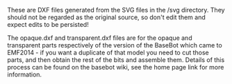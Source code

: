 These are DXF files generated from the SVG files in the /svg directory. They should not be regarded as the original source, so don't edit them and expect edits to be persisted!

The opaque.dxf and transparent.dxf files are for the opaque and transparent parts respectively of the version of the BaseBot which came to EMF2014 - if you want a duplicate of that model you need to cut those parts, and then obtain the rest of the bits and assemble them. Details of this process can be found on the basebot wiki, see the home page link for more information.
